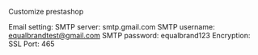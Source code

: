 Customize prestashop

Email setting:
SMTP server: smtp.gmail.com
SMTP username: equalbrandtest@gmail.com
SMTP password: equalbrand123
Encryption: SSL
Port: 465